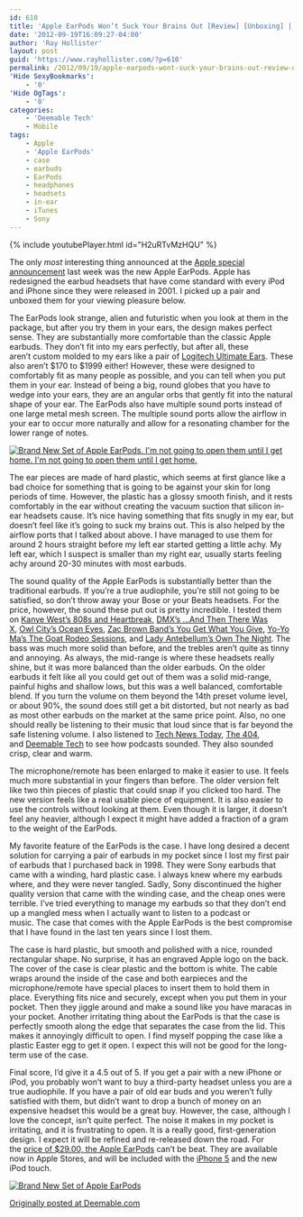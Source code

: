 ```yaml
---
id: 610
title: 'Apple EarPods Won’t Suck Your Brains Out [Review] [Unboxing] | Deemable Tech'
date: '2012-09-19T16:09:27-04:00'
author: 'Ray Hollister'
layout: post
guid: 'https://www.rayhollister.com/?p=610'
permalink: /2012/09/19/apple-earpods-wont-suck-your-brains-out-review-unboxing-deemable-tech/
'Hide SexyBookmarks':
    - '0'
'Hide OgTags':
    - '0'
categories:
    - 'Deemable Tech'
    - Mobile
tags:
    - Apple
    - 'Apple EarPods'
    - case
    - earbuds
    - EarPods
    - headphones
    - headsets
    - in-ear
    - iTunes
    - Sony
---
```


{% include youtubePlayer.html id="H2uRTvMzHQU" %}

The only _most_ interesting thing announced at the [Apple special announcement](https://web.archive.org/web/20121008021923/http://deemable.com/2012/09/the-iphone-5-is-here-whoopidy-doo/ "The iPhone 5 is here! Whoopidy Doo! - Deemable Tech") last week was the new Apple EarPods. Apple has redesigned the earbud headsets that have come standard with every iPod and iPhone since they were released in 2001. I picked up a pair and unboxed them for your viewing pleasure below.

The EarPods look strange, alien and futuristic when you look at them in the package, but after you try them in your ears, the design makes perfect sense. They are substantially more comfortable than the classic Apple earbuds. They don’t fit into my ears perfectly, but after all, these aren’t custom molded to my ears like a pair of [Logitech Ultimate Ears](https://web.archive.org/web/20121008021923/http://ultimateears.logitech.com/en-us "Logitech Ultimate Ears"). These also aren’t $170 to $1999 either! However, these were designed to comfortably fit as many people as possible, and you can tell when you put them in your ear. Instead of being a big, round globes that you have to wedge into your ears, they are an angular orbs that gently fit into the natural shape of your ear. The EarPods also have multiple sound ports instead of one large metal mesh screen. The multiple sound ports allow the airflow in your ear to occur more naturally and allow for a resonating chamber for the lower range of notes.

[![](https://web.archive.org/web/20121008021923im_/http://deemable.com/media/2012/09/EarPods1-225x300.jpg "Brand New Set of Apple EarPods. I'm not going to open them until I get home. I'm not going to open them until I get home.")](https://web.archive.org/web/20121008021923/http://deemable.com/media/2012/09/EarPods1.jpg)

The ear pieces are made of hard plastic, which seems at first glance like a bad choice for something that is going to be against your skin for long periods of time. However, the plastic has a glossy smooth finish, and it rests comfortably in the ear without creating the vacuum suction that silicon in-ear headsets cause. It’s nice having something that fits snugly in my ear, but doesn’t feel like it’s going to suck my brains out. This is also helped by the airflow ports that I talked about above. I have managed to use them for around 2 hours straight before my left ear started getting a little achy. My left ear, which I suspect is smaller than my right ear, usually starts feeling achy around 20-30 minutes with most earbuds.

The sound quality of the Apple EarPods is substantially better than the traditional earbuds. If you’re a true audiophile, you’re still not going to be satisfied, so don’t throw away your Bose or your Beats headsets. For the price, however, the sound these put out is pretty incredible. I tested them on [Kanye West’s 808s and Heartbreak](https://web.archive.org/web/20121008021923/http://www.amazon.com/808s-Heartbreak-Kanye-West/dp/B001FBIPFA "Amazon.com: 808s &amp; Heartbreak: Kanye West: Music"), [DMX’s …And Then There Was X](https://web.archive.org/web/20121008021923/http://www.amazon.com/And-Then-There-Was-X/dp/B00003IE26 "Amazon.com: And Then There Was X: Dmx: Music"), [Owl City’s Ocean Eyes](https://web.archive.org/web/20121008021923/http://www.amazon.com/Ocean-Eyes-Owl-City/dp/B002ECN4NM/ "Amazon.com: Ocean Eyes: Owl City: Music"), [Zac Brown Band’s You Get What You Give](https://web.archive.org/web/20121008021923/http://www.amazon.com/You-Get-What-Give/dp/B003V6L94Q/ "Amazon.com: You Get What You Give: Zac Brown Band: Music"), [Yo-Yo Ma’s The Goat Rodeo Sessions](https://web.archive.org/web/20121008021923/http://www.yo-yoma.com/news/goat-rodeo-sessions "The Goat Rodeo Sessions - The Official Yo-Yo Ma Site"), and [Lady Antebellum’s Own The Night](https://web.archive.org/web/20121008021923/http://www.amazon.com/Own-The-Night-Lady-Antebellum/dp/B0050CJNJ2 "Amazon.com: Own The Night: Lady Antebellum: Music"). The bass was much more solid than before, and the trebles aren’t quite as tinny and annoying. As always, the mid-range is where these headsets really shine, but it was more balanced than the older earbuds. On the older earbuds it felt like all you could get out of them was a solid mid-range, painful highs and shallow lows, but this was a well balanced, comfortable blend. If you turn the volume on them beyond the 14th preset volume level, or about 90%, the sound does still get a bit distorted, but not nearly as bad as most other earbuds on the market at the same price point. Also, no one should really be listening to their music that loud since that is far beyond the safe listening volume. I also listened to [Tech News Today](https://web.archive.org/web/20121008021923/http://twit.tv/tnt "Tech News Today - TWiT.TV"), [The 404](https://web.archive.org/web/20121008021923/http://cnettv.cnet.com/the-404/ "The 404 on CNET. High Tech, Low Brow"), and [Deemable Tech](https://web.archive.org/web/20121008021923/http://dmbl.co/pod "Deemable Tech's Podcast") to see how podcasts sounded. They also sounded crisp, clear and warm.

The microphone/remote has been enlarged to make it easier to use. It feels much more substantial in your fingers than before. The older version felt like two thin pieces of plastic that could snap if you clicked too hard. The new version feels like a real usable piece of equipment. It is also easier to use the controls without looking at them. Even though it is larger, it doesn’t feel any heavier, although I expect it might have added a fraction of a gram to the weight of the EarPods.

My favorite feature of the EarPods is the case. I have long desired a decent solution for carrying a pair of earbuds in my pocket since I lost my first pair of earbuds that I purchased back in 1998. They were Sony earbuds that came with a winding, hard plastic case. I always knew where my earbuds where, and they were never tangled. Sadly, Sony discontinued the higher quality version that came with the winding case, and the cheap ones were terrible. I’ve tried everything to manage my earbuds so that they don’t end up a mangled mess when I actually want to listen to a podcast or music. The case that comes with the Apple EarPods is the best compromise that I have found in the last ten years since I lost them.

The case is hard plastic, but smooth and polished with a nice, rounded rectangular shape. No surprise, it has an engraved Apple logo on the back. The cover of the case is clear plastic and the bottom is white. The cable wraps around the inside of the case and both earpieces and the microphone/remote have special places to insert them to hold them in place. Everything fits nice and securely, except when you put them in your pocket. Then they jiggle around and make a sound like you have maracas in your pocket. Another irritating thing about the EarPods is that the case is perfectly smooth along the edge that separates the case from the lid. This makes it annoyingly difficult to open. I find myself popping the case like a plastic Easter egg to get it open. I expect this will not be good for the long-term use of the case.

Final score, I’d give it a 4.5 out of 5. If you get a pair with a new iPhone or iPod, you probably won’t want to buy a third-party headset unless you are a true audiophile. If you have a pair of old ear buds and you weren’t fully satisfied with them, but didn’t want to drop a bunch of money on an expensive headset this would be a great buy. However, the case, although I love the concept, isn’t quite perfect. The noise it makes in my pocket is irritating, and it is frustrating to open. It is a really good, first-generation design. I expect it will be refined and re-released down the road. For the [price of $29.00, the Apple EarPods](https://web.archive.org/web/20121008021923/http://store.apple.com/us/product/MD827LL/A/apple-earpods-with-remote-and-mic "Apple EarPods with Remote and Mic - Apple Store (U.S.)") can’t be beat. They are available now in Apple Stores, and will be included with the [iPhone 5](https://web.archive.org/web/20121008021923/http://deemable.com/2012/09/the-iphone-5-is-here-whoopidy-doo/ "The iPhone 5 is here! Whoopidy Doo! - Deemable Tech") and the new iPod touch.

[![Brand New Set of Apple EarPods](https://web.archive.org/web/20121008021923im_/http://deemable.com/media/2012/09/EarPods1-150x150.jpg "Brand New Set of Apple EarPods")](https://web.archive.org/web/20121008021923/http://deemable.com/media/2012/09/EarPods1.jpg "Brand New Set of Apple EarPods")

[Originally posted at Deemable.com](https://web.archive.org/web/20121008021923/http://deemable.com/2012/09/apple-earpods-wont-suck-your-brains-out-review-unboxing/ "Apple EarPods Won’t Suck Your Brains Out [Review] [Unboxing] - Deemable Tech")